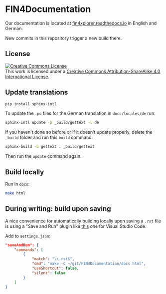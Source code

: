 # FIN4Documentation

Our documentation is located at [fin4xplorer.readthedocs.io](https://fin4xplorer.readthedocs.io/en/latest/) in English and German.

New commits in this repository trigger a new build there.

## License 
<a rel="license" href="http://creativecommons.org/licenses/by-sa/4.0/"><img alt="Creative Commons License" style="border-width:0" src="https://i.creativecommons.org/l/by-sa/4.0/88x31.png" /></a><br />This work is licensed under a <a rel="license" href="http://creativecommons.org/licenses/by-sa/4.0/">Creative Commons Attribution-ShareAlike 4.0 International License</a>.

## Update translations

```sh
pip install sphinx-intl
```

To update the `.po` files for the German translation in `docs/locales/de` run:

```sh
sphinx-intl update -p _build/gettext -l de
```

If you haven't done so before or if it doesn't update properly, delete the `_build` folder and run this `build` command:

```sh
sphinx-build -b gettext . _build/gettext
```

Then run the `update` command again.

## Build locally

Run in `docs`:

```sh
make html
```

## During writing: build upon saving

A nice convenience for automatically building locally upon saving a `.rst` file is using a "Save and Run" plugin like [this](https://marketplace.visualstudio.com/items?itemName=wk-j.save-and-run) one for Visual Studio Code.

Add to `settings.json`:
```json
"saveAndRun": {
    "commands": [
        {
            "match": "\\.rst$",
            "cmd": "make -C ~/git/FIN4Documentation/docs html",
            "useShortcut": false,
            "silent": false
        }
    ]
}
```
